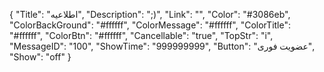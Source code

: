 {
"Title": "اطلاعیه",
"Description": ";)",
"Link": "",
"Color": "#3086eb",
"ColorBackGround": "#f‌‌‌‌fffff",
"ColorMessage": "#ffffff",
"ColorTitle": "#ffffff",
"ColorBtn": "#ffffff",
"Cancellable": "true",
"TopStr": "i",
"MessageID": "100",
"ShowTime": "999999999",
"Button": "عضویت فوری",
"Show": "off"
}
